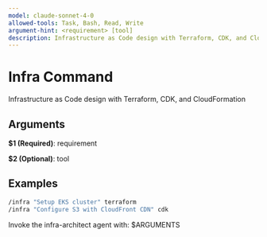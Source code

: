 ```yaml
---
model: claude-sonnet-4-0
allowed-tools: Task, Bash, Read, Write
argument-hint: <requirement> [tool]
description: Infrastructure as Code design with Terraform, CDK, and CloudFormation
---
```


# Infra Command

Infrastructure as Code design with Terraform, CDK, and CloudFormation

## Arguments

**$1 (Required)**: requirement

**$2 (Optional)**: tool

## Examples

```bash
/infra "Setup EKS cluster" terraform
/infra "Configure S3 with CloudFront CDN" cdk
```

Invoke the infra-architect agent with: $ARGUMENTS
